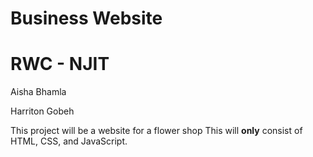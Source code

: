 # Business Website
# RWC - NJIT
Aisha Bhamla


Harriton Gobeh


This project will be a website for a flower shop
This will **only** consist of HTML, CSS, and JavaScript.
